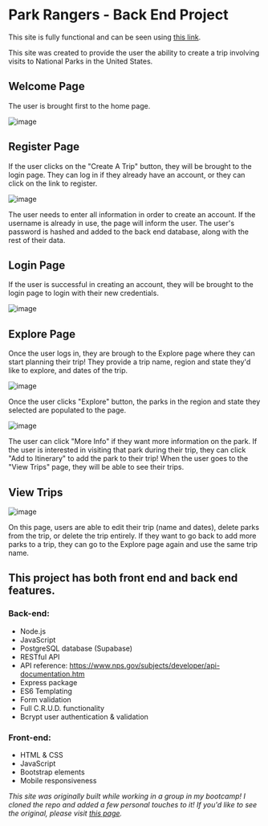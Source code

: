 # Park Rangers - Back End Project 

This site is fully functional and can be seen using [this link](https://park-rangers-project.herokuapp.com).

This site was created to provide the user the ability to create a trip involving visits to National Parks in the United States. 

## Welcome Page

The user is brought first to the home page. 

![image](https://user-images.githubusercontent.com/78281930/117556953-dd722c80-b033-11eb-8bcd-8124b6f53365.png)

## Register Page

If the user clicks on the "Create A Trip" button, they will be brought to the login page. They can log in if they already have an account, or they can click on the link to register.

![image](https://user-images.githubusercontent.com/78281930/117556983-317d1100-b034-11eb-8f2b-41cb9eb0b7f8.png)

The user needs to enter all information in order to create an account. If the username is already in use, the page will inform the user. The user's password is hashed and added to the back end database, along with the rest of their data.

## Login Page

If the user is successful in creating an account, they will be brought to the login page to login with their new credentials. 

![image](https://user-images.githubusercontent.com/78281930/117557010-743ee900-b034-11eb-9f4d-395bfee5e5d9.png)

## Explore Page

Once the user logs in, they are brough to the Explore page where they can start planning their trip! They provide a trip name, region and state they'd like to explore, and dates of the trip. 

![image](https://user-images.githubusercontent.com/78281930/117557124-7786a480-b035-11eb-8648-18145ace23bc.png)

Once the user clicks "Explore" button, the parks in the region and state they selected are populated to the page. 

![image](https://user-images.githubusercontent.com/78281930/117557392-114f5100-b038-11eb-936a-c62145e8dcea.png)

The user can click "More Info" if they want more information on the park. If the user is interested in visiting that park during their trip, they can click "Add to Itinerary" to add the park to their trip! When the user goes to the "View Trips" page, they will be able to see their trips.

## View Trips

![image](https://user-images.githubusercontent.com/78281930/117557197-2a570280-b036-11eb-9bd0-fa64a65a4283.png)

On this page, users are able to edit their trip (name and dates), delete parks from the trip, or delete the trip entirely. If they want to go back to add more parks to a trip, they can go to the Explore page again and use the same trip name.

## This project has both front end and back end features.

### Back-end:
* Node.js
* JavaScript
* PostgreSQL database (Supabase)
* RESTful API
* API reference: https://www.nps.gov/subjects/developer/api-documentation.htm
* Express package
* ES6 Templating
* Form validation
* Full C.R.U.D. functionality
* Bcrypt user authentication & validation

### Front-end:
* HTML & CSS
* JavaScript
* Bootstrap elements
* Mobile responsiveness

*This site was originally built while working in a group in my bootcamp! I cloned the repo and added a few personal touches to it! If you'd like to see the original, please visit [this page](https://github.com/mjbulostin/ParkRangers).*

